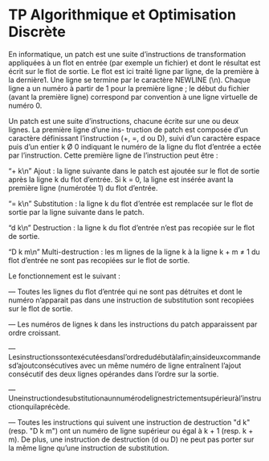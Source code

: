 # TP Algorithmique et Optimisation Discrète

En informatique, un patch est une suite d’instructions de transformation appliquées à un flot en entrée (par exemple un fichier) et dont le résultat est écrit sur le flot de sortie. Le flot est ici traité ligne par ligne, de la première à la dernière1. Une ligne se termine par le caractère NEWLINE (\n). Chaque ligne a un numéro à partir de 1 pour la première ligne ; le début du fichier (avant la première ligne) correspond par convention à une ligne virtuelle de numéro 0.

Un patch est une suite d’instructions, chacune écrite sur une ou deux lignes. La première ligne d’une ins- truction de patch est composée d’un caractère définissant l’instruction (+, =, d ou D), suivi d’un caractère espace puis d’un entier k Ø 0 indiquant le numéro de la ligne du flot d’entrée a ectée par l’instruction. Cette première ligne de l’instruction peut être :

“+ k\n” Ajout : la ligne suivante dans le patch est ajoutée sur le flot de sortie après la ligne k du flot d’entrée. Si k = 0, la ligne est insérée avant la première ligne (numérotée 1) du flot d’entrée.

“= k\n” Substitution : la ligne k du flot d’entrée est remplacée sur le flot de sortie par la ligne suivante dans le patch.

“d k\n” Destruction : la ligne k du flot d’entrée n’est pas recopiée sur le flot de sortie.

“D k m\n” Multi-destruction : les m lignes de la ligne k à la ligne k + m ≠ 1 du flot d’entrée ne sont pas recopiées
sur le flot de sortie.

Le fonctionnement est le suivant :
  
  — Toutes les lignes du flot d’entrée qui ne sont pas détruites et dont le numéro n’apparait pas dans une instruction de substitution sont recopiées sur le flot de sortie.
  
  — Les numéros de lignes k dans les instructions du patch apparaissent par ordre croissant.
  
  — Lesinstructionssontexécutéesdansl’ordredudébutàlafin;ainsideuxcommandesd’ajoutconsécutives avec un même numéro de ligne entraînent l’ajout consécutif des deux lignes opérandes dans l’ordre sur la sortie.
  
  — Uneinstructiondesubstitutionaunnumérodelignestrictementsupérieuràl’instructionquilaprécède.
  
  — Toutes les instructions qui suivent une instruction de destruction "d k" (resp. "D k m") ont un numéro de ligne supérieur ou égal à k + 1 (resp. k + m). De plus, une instruction de destruction (d ou D) ne peut pas porter sur la même ligne qu’une instruction de substitution.
